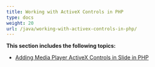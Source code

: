 ```yaml
---
title: Working with ActiveX Controls in PHP
type: docs
weight: 20
url: /java/working-with-activex-controls-in-php/
---
```


**This section includes the following topics:**

- [Adding Media Player ActiveX Controls in Slide in PHP](/slides/java/adding-media-player-activex-controls-in-slide-in-php/)
